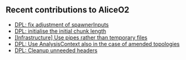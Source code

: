 ## Recent contributions to AliceO2
- [DPL: fix adjustment of spawnerInputs](https://github.com/AliceO2Group/AliceO2/pull/13713)
- [DPL: initialise the initial chunk length](https://github.com/AliceO2Group/AliceO2/pull/13708)
- [[Infrastructure] Use pipes rather than temporary files](https://github.com/AliceO2Group/O2Physics/pull/8463)
- [DPL: Use AnalysisContext also in the case of amended topologies](https://github.com/AliceO2Group/AliceO2/pull/13694)
- [DPL: Cleanup unneeded headers](https://github.com/AliceO2Group/AliceO2/pull/13689)
